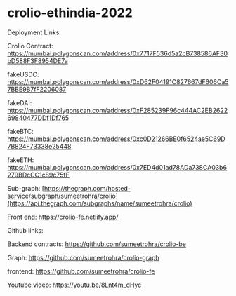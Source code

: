 # crolio-ethindia-2022


Deployment Links:

Crolio Contract: https://mumbai.polygonscan.com/address/0x7717F536d5a2cB738586AF30bD588F3F8954DE7a

fakeUSDC: https://mumbai.polygonscan.com/address/0xD62F04191C827667dF606Ca57BBE9B7fF2206087

fakeDAI: https://mumbai.polygonscan.com/address/0xF285239F96c444AC2EB262269840477DDf1Df765

fakeBTC: https://mumbai.polygonscan.com/address/0xc0D21266BE0f6524ae5C69D7B824F73338e25448

fakeETH: https://mumbai.polygonscan.com/address/0x7ED4d01ad78ADa738CA03b6279BDcCC1c89c75fF

Sub-graph: [https://thegraph.com/hosted-service/subgraph/sumeetrohra/crolio](https://api.thegraph.com/subgraphs/name/sumeetrohra/crolio)

Front end: https://crolio-fe.netlify.app/


Github links:

Backend contracts: https://github.com/sumeetrohra/crolio-be

Graph: https://github.com/sumeetrohra/crolio-graph

frontend: https://github.com/sumeetrohra/crolio-fe

Youtube video: https://youtu.be/8Lnt4m_dHyc

